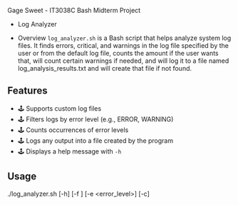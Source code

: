 Gage Sweet - IT3038C Bash Midterm Project

- Log Analyzer

- Overview
`log_analyzer.sh` is a Bash script that helps analyze system log files. It finds errors, critical, and warnings in the log file specified by the user or from the default log file, counts the amount if the user wants that, will count certain warnings if needed, and will log it to a file named log_analysis_results.txt and will create that file if not found.

## Features
- 🕹 Supports custom log files
- 🕹 Filters logs by error level (e.g., ERROR, WARNING)
- 🕹 Counts occurrences of error levels
- 🕹 Logs any output into a file created by the program
- 🕹 Displays a help message with `-h`

## Usage
./log_analyzer.sh [-h] [-f <logfile>] [-e <error_level>] [-c]
